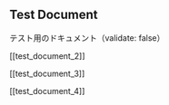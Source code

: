 ## Test Document

テスト用のドキュメント（validate: false）

[[test_document_2]]

[[test_document_3]]

[[test_document_4]]
